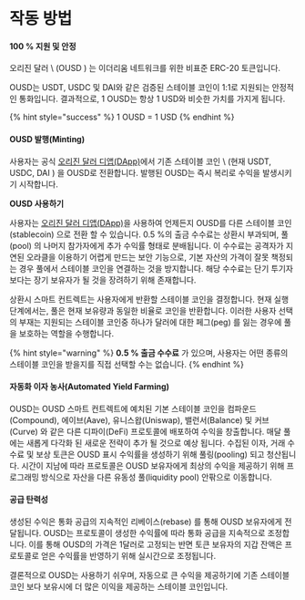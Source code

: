 # 작동 방법

#### 100 % 지원 및 안정

오리진 달러 \ (OUSD \) 는 이더리움 네트워크를 위한 비표준 ERC-20 토큰입니다.

OUSD는 USDT, USDC 및 DAI와 같은 검증된 스테이블 코인이 1:1로 지원되는 안정적인 통화입니다. 결과적으로, 1 OUSD는 항상 1 USD와 비슷한 가치를 가지게 됩니다.

{% hint style="success" %}
1 OUSD = 1 USD
{% endhint %}

#### OUSD 발행(Minting)

사용자는 공식 [오리진 달러 디앱(DApp)](www.ousd.com)에서 기존 스테이블 코인 \ (현재 USDT, USDC, DAI \) 을 OUSD로 전환합니다. 발행된 OUSD는 즉시 복리로 수익을 발생시키기 시작합니다.

**OUSD 사용하기**

사용자는 [오리진 달러 디앱(DApp)](www.ousd.com)을 사용하여 언제든지 OUSD를 다른 스테이블 코인(stablecoin) 으로 전환 할 수 있습니다. 0.5 %의 출금 수수료는 상환시 부과되며, 풀(pool) 의 나머지 참가자에게 추가 수익률 형태로 분배됩니다. 이 수수료는 공격자가 지연된 오라클을 이용하기 어렵게 만드는 보안 기능으로, 기본 자산의 가격이 잘못 책정되는 경우 풀에서 스테이블 코인을 연결하는 것을 방지합니다. 해당 수수료는 단기 투기자 보다는 장기 보유자가 될 것을 장려하기 위해 존재합니다.

상환시 스마트 컨트렉트는 사용자에게 반환할 스테이블 코인을 결정합니다. 현재 실행 단계에서는, 풀은 현재 보유량과 동일한 비율로 코인을 반환합니다. 이러한 사용자 선택의 부재는 지원되는 스테이블 코인중 하나가 달러에 대한 페그(peg) 를 잃는 경우에 풀을 보호하는 역할을 수행합니다.

{% hint style="warning" %}
**0.5 % 출금 수수료** 가 있으며, 사용자는 어떤 종류의 스테이블 코인을 받을지를 직접 선택할 수는 없습니다.
{% endhint %}

#### **자동화 이자 농사(Automated Yield Farming)**

OUSD는 OUSD 스마트 컨트렉트에 예치된 기본 스테이블 코인을 컴파운드(Compound), 에이브(Aave), 유니스왑(Uniswap), 밸런서(Balance) 및 커브(Curve) 와 같은 다른 디파이(DeFi) 프로토콜에 배포하여 수익을 창출합니다. 매달 풀에는 새롭게 다각화 된 새로운 전략이 추가 될 것으로 예상 됩니다. 수집된 이자, 거래 수수료 및 보상 토큰은 OUSD 표시 수익률을 생성하기 위해 풀링(pooling) 되고 청산됩니다. 시간이 지남에 따라 프로토콜은 OUSD 보유자에게 최상의 수익을 제공하기 위해 프로그래밍 방식으로 자산을 다른 유동성 풀(liquidity pool) 안팎으로 이동합니다.

#### **공급 탄력성**

생성된 수익은 통화 공급의 지속적인 리베이스(rebase) 를 통해 OUSD 보유자에게 전달됩니다. OUSD는 프로토콜이 생성한 수익률에 따라 통화 공급을 지속적으로 조정합니다. 이를 통해 OUSD의 가격은 1달러로 고정되는 반면 토큰 보유자의 지갑 잔액은 프로토콜로 얻은 수익률을 반영하기 위해 실시간으로 조정됩니다.

결론적으로 OUSD는 사용하기 쉬우며, 자동으로 큰 수익을 제공하기에 기존 스테이블 코인 보다 보유시에 더 많은 이익을 제공하는 스테이블 코인입니다.

